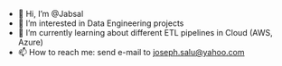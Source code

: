 - 👋 Hi, I’m @Jabsal
- 👀 I’m interested in Data Engineering projects
- 🌱 I’m currently learning about different ETL pipelines in Cloud (AWS, Azure)
- 📫 How to reach me: send e-mail to joseph.salu@yahoo.com

<!---
Jabsal/Jabsal is a ✨ special ✨ repository because its `README.md` (this file) appears on your GitHub profile.
You can click the Preview link to take a look at your changes.
--->
